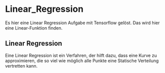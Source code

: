 # Linear_Regression
Es hier eine Linear Regression Aufgabe mit Tensorflow gelöst.
Das wird hier eine Linear-Funktion finden.

## Linear Regression 
Eine Linear Regression ist ein Verfahren, der hilft dazu, dass eine Kurve zu approximieren, die so viel wie möglich alle Punkte eine Statische Verteilung vertretten kann.
